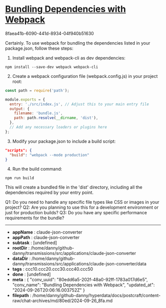 # [Bundling Dependencies with Webpack](https://claude.ai/chat/80edd6a5-202f-48a0-92ff-1783a017d6e5)

8faea41b-6090-441d-8934-04f940b51630

 Certainly. To use webpack for bundling the dependencies listed in your package.json, follow these steps:

1. Install webpack and webpack-cli as dev dependencies:

```
npm install --save-dev webpack webpack-cli
```

2. Create a webpack configuration file (webpack.config.js) in your project root:

```javascript
const path = require('path');

module.exports = {
  entry: './src/index.js', // Adjust this to your main entry file
  output: {
    filename: 'bundle.js',
    path: path.resolve(__dirname, 'dist'),
  },
  // Add any necessary loaders or plugins here
};
```

3. Modify your package.json to include a build script:

```json
"scripts": {
  "build": "webpack --mode production"
}
```

4. Run the build command:

```
npm run build
```

This will create a bundled file in the 'dist' directory, including all the dependencies required by your entry point.

Q1: Do you need to handle any specific file types like CSS or images in your project?
Q2: Are you planning to use this for a development environment or just for production builds?
Q3: Do you have any specific performance requirements for the bundle?

---

* **appName** : claude-json-converter
* **appPath** : claude-json-converter
* **subtask** : [undefined]
* **rootDir** : /home/danny/github-danny/transmissions/src/applications/claude-json-converter
* **dataDir** : /home/danny/github-danny/transmissions/src/applications/claude-json-converter/data
* **tags** : ccc10.ccc20.ccc30.ccc40.ccc50
* **done** : [undefined]
* **meta** : {
  "conv_uuid": "80edd6a5-202f-48a0-92ff-1783a017d6e5",
  "conv_name": "Bundling Dependencies with Webpack",
  "updated_at": "2024-09-26T20:06:16.003752Z"
}
* **filepath** : /home/danny/github-danny/hyperdata/docs/postcraft/content-raw/chat-archives/md/80ed/2024-09-26_8fa.md